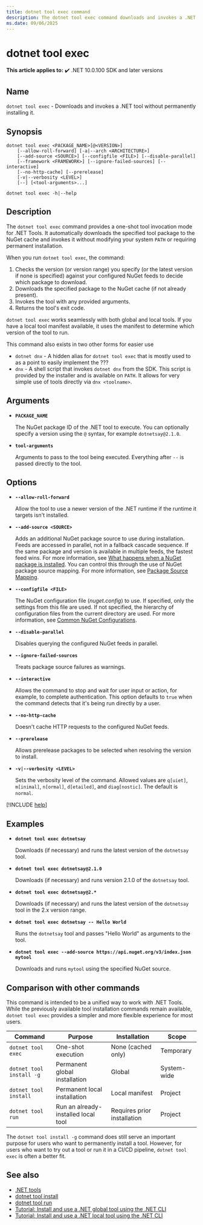 ```yaml
---
title: dotnet tool exec command
description: The dotnet tool exec command downloads and invokes a .NET tool in one step without permanent installation.
ms.date: 09/06/2025
---
```

# dotnet tool exec

**This article applies to:** ✔️ .NET 10.0.100 SDK and later versions

## Name

`dotnet tool exec` - Downloads and invokes a .NET tool without permanently installing it.

## Synopsis

```dotnetcli
dotnet tool exec <PACKAGE_NAME>[@<VERSION>]
    [--allow-roll-forward] [-a|--arch <ARCHITECTURE>]
    [--add-source <SOURCE>] [--configfile <FILE>] [--disable-parallel]
    [--framework <FRAMEWORK>] [--ignore-failed-sources] [--interactive]
    [--no-http-cache] [--prerelease]
    [-v|--verbosity <LEVEL>]
    [--] [<tool-arguments>...]

dotnet tool exec -h|--help
```

## Description

The `dotnet tool exec` command provides a one-shot tool invocation mode for .NET Tools. It automatically downloads the specified tool package to the NuGet cache and invokes it without modifying your system `PATH` or requiring permanent installation.

When you run `dotnet tool exec`, the command:

1. Checks the version (or version range) you specify (or the latest version if none is specified) against your configured NuGet feeds to decide which package to download.
2. Downloads the specified package to the NuGet cache (if not already present).
3. Invokes the tool with any provided arguments.
4. Returns the tool's exit code.

`dotnet tool exec` works seamlessly with both global and local tools. If you have a local tool manifest available, it uses the manifest to determine which version of the tool to run.

This command also exists in two other forms for easier use

* `dotnet dnx` - A hidden alias for `dotnet tool exec` that is mostly used to as a point to easily implement the ???
* `dnx` - A shell script that invokes `dotnet dnx` from the SDK. This script is provided by the installer and is available on `PATH`. It allows for very simple use of tools directly via `dnx <toolname>`.

## Arguments

- **`PACKAGE_NAME`**

  The NuGet package ID of the .NET tool to execute. You can optionally specify a version using the `@` syntax, for example `dotnetsay@2.1.0`.

- **`tool-arguments`**

  Arguments to pass to the tool being executed. Everything after `--` is passed directly to the tool.

## Options

- **`--allow-roll-forward`**

  Allow the tool to use a newer version of the .NET runtime if the runtime it targets isn't installed.

- **`--add-source <SOURCE>`**

  Adds an additional NuGet package source to use during installation. Feeds are accessed in parallel, not in a fallback cascade sequence. If the same package and version is available in multiple feeds, the fastest feed wins. For more information, see [What happens when a NuGet package is installed](/nuget/concepts/package-installation-process#what-happens-when-a-nuget-package-is-installed). You can control this through the use of NuGet package source mapping. For more information, see [Package Source Mapping](/nuget/consume-packages/package-source-mapping).

- **`--configfile <FILE>`**

  The NuGet configuration file (*nuget.config*) to use. If specified, only the settings from this file are used. If not specified, the hierarchy of configuration files from the current directory are used. For more information, see [Common NuGet Configurations](/nuget/consume-packages/configuring-nuget-behavior).

- **`--disable-parallel`**

  Disables querying the configured NuGet feeds in parallel.

- **`--ignore-failed-sources`**

  Treats package source failures as warnings.

- **`--interactive`**

  Allows the command to stop and wait for user input or action, for example, to complete authentication. This option defaults to `true` when the command detects that it's being run directly by a user.

- **`--no-http-cache`**

  Doesn't cache HTTP requests to the configured NuGet feeds.

- **`--prerelease`**

  Allows prerelease packages to be selected when resolving the version to install.

- **`-v|--verbosity <LEVEL>`**

  Sets the verbosity level of the command. Allowed values are `q[uiet]`, `m[inimal]`, `n[ormal]`, `d[etailed]`, and `diag[nostic]`. The default is `normal`.

[!INCLUDE [help](../../../includes/cli-help.md)]

## Examples

- **`dotnet tool exec dotnetsay`**

  Downloads (if necessary) and runs the latest version of the `dotnetsay` tool.

- **`dotnet tool exec dotnetsay@2.1.0`**

  Downloads (if necessary) and runs version 2.1.0 of the `dotnetsay` tool.

- **`dotnet tool exec dotnetsay@2.*`**

  Downloads (if necessary) and runs the latest version of the `dotnetsay` tool in the 2.x version range.

- **`dotnet tool exec dotnetsay -- Hello World`**

  Runs the `dotnetsay` tool and passes "Hello World" as arguments to the tool.

- **`dotnet tool exec --add-source https://api.nuget.org/v3/index.json mytool`**

  Downloads and runs `mytool` using the specified NuGet source.

## Comparison with other commands

This command is intended to be a unified way to work with .NET Tools. While the previously available tool installation commands remain available, `dotnet tool exec` provides a simpler and more flexible experience for most users.

| Command | Purpose | Installation | Scope |
|---------|---------|--------------|-------|
| `dotnet tool exec` | One-shot execution | None (cached only) | Temporary |
| `dotnet tool install -g` | Permanent global installation | Global | System-wide |
| `dotnet tool install` | Permanent local installation | Local manifest | Project |
| `dotnet tool run` | Run an already-installed local tool | Requires prior installation | Project |

The `dotnet tool install -g` command does still serve an important purpose for users who want to permanently install a tool. However, for users who want to try out a tool or run it in a CI/CD pipeline, `dotnet tool exec` is often a better fit.

## See also

- [.NET tools](global-tools.md)
- [dotnet tool install](dotnet-tool-install.md)
- [dotnet tool run](dotnet-tool-run.md)
- [Tutorial: Install and use a .NET global tool using the .NET CLI](global-tools-how-to-use.md)
- [Tutorial: Install and use a .NET local tool using the .NET CLI](local-tools-how-to-use.md)
